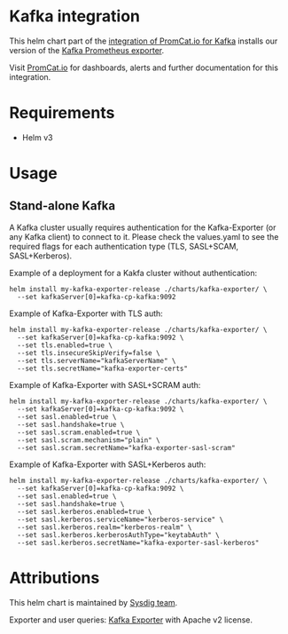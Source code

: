 # Kafka integration
This helm chart part of the [integration of PromCat.io for Kafka](https://promcat.io/apps/kafka) installs our version of the [Kafka Prometheus exporter](https://github.com/danielqsj/kafka_exporter).

Visit [PromCat.io](https://promcat.io/apps/kafka) for dashboards, alerts and further documentation for this integration. 

# Requirements
* Helm v3

# Usage
## Stand-alone Kafka

A Kafka cluster usually requires authentication for the Kafka-Exporter (or any Kafka client) to connect to it.
Please check the values.yaml to see the required flags for each authentication type (TLS, SASL+SCAM, SASL+Kerberos).

Example of a deployment for a Kakfa cluster without authentication:
```
helm install my-kafka-exporter-release ./charts/kafka-exporter/ \
  --set kafkaServer[0]=kafka-cp-kafka:9092
```

Example of Kafka-Exporter with TLS auth:
```
helm install my-kafka-exporter-release ./charts/kafka-exporter/ \
  --set kafkaServer[0]=kafka-cp-kafka:9092 \
  --set tls.enabled=true \
  --set tls.insecureSkipVerify=false \
  --set tls.serverName="kafkaServerName" \
  --set tls.secretName="kafka-exporter-certs"
```

Example of Kafka-Exporter with SASL+SCRAM auth:
```
helm install my-kafka-exporter-release ./charts/kafka-exporter/ \
  --set kafkaServer[0]=kafka-cp-kafka:9092 \
  --set sasl.enabled=true \
  --set sasl.handshake=true \
  --set sasl.scram.enabled=true \
  --set sasl.scram.mechanism="plain" \
  --set sasl.scram.secretName="kafka-exporter-sasl-scram"
```

Example of Kafka-Exporter with SASL+Kerberos auth:
```
helm install my-kafka-exporter-release ./charts/kafka-exporter/ \
  --set kafkaServer[0]=kafka-cp-kafka:9092 \
  --set sasl.enabled=true \
  --set sasl.handshake=true \
  --set sasl.kerberos.enabled=true \
  --set sasl.kerberos.serviceName="kerberos-service" \
  --set sasl.kerberos.realm="kerberos-realm" \
  --set sasl.kerberos.kerberosAuthType="keytabAuth" \
  --set sasl.kerberos.secretName="kafka-exporter-sasl-kerberos"
```

# Attributions
This helm chart is maintained by [Sysdig team](https://sysdig.com/).

Exporter and user queries: [Kafka Exporter](https://github.com/danielqsj/kafka_exporter) with Apache v2 license. 